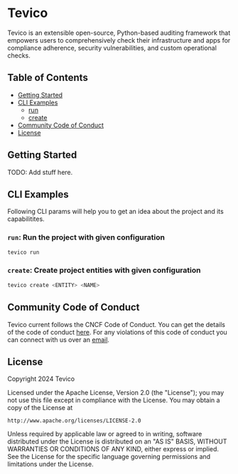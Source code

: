 # Tevico

Tevico is an extensible open-source, Python-based auditing framework that empowers users to comprehensively check their infrastructure and apps for compliance adherence, security vulnerabilities, and custom operational checks.

## Table of Contents

- [Getting Started](#getting-started)
- [CLI Examples](#cli-examples)
    - [run](#run-run-the-project-with-given-configuration)
    - [create](#run-run-the-project-with-given-configuration)
- [Community Code of Conduct](#community-code-of-conduct)
- [License](#license)

## Getting Started

TODO: Add stuff here.

## CLI Examples

Following CLI params will help you to get an idea about the project and its capabilitites. 

### `run`: Run the project with given configuration

```bash
tevico run
```

### `create`: Create project entities with given configuration

```bash
tevico create <ENTITY> <NAME>
```

## Community Code of Conduct

Tevico current follows the CNCF Code of Conduct. You can get the details of the code of conduct [here](https://github.com/cncf/foundation/blob/master/code-of-conduct.md). For any violations of this code of conduct you can connect with us over an [email](mailto:).

## License

Copyright 2024 Tevico

Licensed under the Apache License, Version 2.0 (the "License");
you may not use this file except in compliance with the License.
You may obtain a copy of the License at

    http://www.apache.org/licenses/LICENSE-2.0

Unless required by applicable law or agreed to in writing, software
distributed under the License is distributed on an "AS IS" BASIS,
WITHOUT WARRANTIES OR CONDITIONS OF ANY KIND, either express or implied.
See the License for the specific language governing permissions and
limitations under the License.